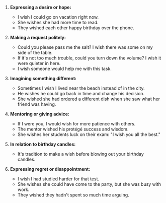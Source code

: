1. **Expressing a desire or hope:**
   - I wish I could go on vacation right now.
   - She wishes she had more time to read.
   - They wished each other happy birthday over the phone.

2. **Making a request politely:**
   - Could you please pass me the salt? I wish there was some on my side of the table.
   - If it's not too much trouble, could you turn down the volume? I wish it were quieter in here.
   - I wish someone would help me with this task.

3. **Imagining something different:**
   - Sometimes I wish I lived near the beach instead of in the city.
   - He wishes he could go back in time and change his decision.
   - She wished she had ordered a different dish when she saw what her friend was having.

4. **Mentoring or giving advice:**
   - If I were you, I would wish for more patience with others.
   - The mentor wished his protégé success and wisdom.
   - She wishes her students luck on their exam: "I wish you all the best."

5. **In relation to birthday candles:**
   - It's tradition to make a wish before blowing out your birthday candles.

6. **Expressing regret or disappointment:**
   - I wish I had studied harder for that test.
   - She wishes she could have come to the party, but she was busy with work.
   - They wished they hadn't spent so much time arguing.